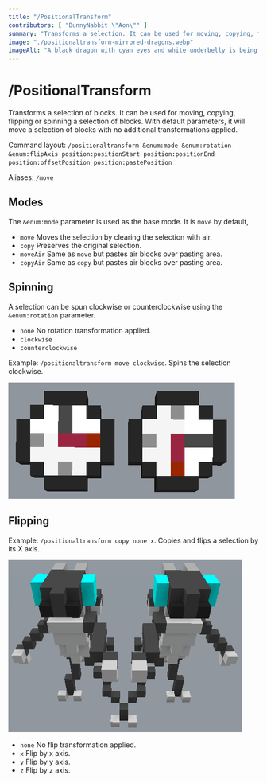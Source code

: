 ```yaml
---
title: "/PositionalTransform"
contributors: [ "BunnyNabbit \"Aon\"" ]
summary: "Transforms a selection. It can be used for moving, copying, flipping or spinning a selection of blocks."
image: "./positionaltransform-mirrored-dragons.webp"
imageAlt: "A black dragon with cyan eyes and white underbelly is being mirrored horizontally by his hand. The dragon is in a bipedal form and has one hand lifted closer to the center than the other."
---
```


# /PositionalTransform

Transforms a selection of blocks. It can be used for moving, copying, flipping or spinning a selection of blocks. With default parameters, it will move a selection of blocks with no additional transformations applied.

Command layout: `/positionaltransform &enum:mode &enum:rotation &enum:flipAxis position:positionStart position:positionEnd position:offsetPosition position:pastePosition`

Aliases: `/move`

## Modes

The `&enum:mode` parameter is used as the base mode. It is `move` by default,

- `move` Moves the selection by clearing the selection with air.
- `copy` Preserves the original selection.
- `moveAir` Same as `move` but pastes air blocks over pasting area.
- `copyAir` Same as `copy` but pastes air blocks over pasting area.

## Spinning

A selection can be spun clockwise or counterclockwise using the `&enum:rotation` parameter.

- `none` No rotation transformation applied.
- `clockwise`
- `counterclockwise`

Example: `/positionaltransform move clockwise`. Spins the selection clockwise.

![Two clocks are arranged side-by-side. The clock on the left has its red hand pointing to the right and the clock on the right is pointing down.](./positionaltransform-clocks.webp)

## Flipping

Example: `/positionaltransform copy none x`. Copies and flips a selection by its X axis.

![A black dragon with cyan eyes and white underbelly is being mirrored horizontally by his hand. The dragon is in a bipedal form and has one hand lifted closer to the center than the other.](./positionaltransform-mirrored-dragons.webp)

- `none` No flip transformation applied.
- `x` Flip by x axis.
- `y` Flip by y axis.
- `z` Flip by z axis.
